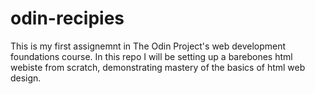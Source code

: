 # odin-recipies
This is my first assignemnt in The Odin Project's web development foundations course. In this repo I will be setting up a barebones html webiste from scratch, demonstrating mastery of the basics of html web design.